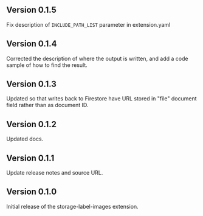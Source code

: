 ## Version 0.1.5

Fix description of `INCLUDE_PATH_LIST` parameter in extension.yaml

## Version 0.1.4

Corrected the description of where the output is written, and add a code sample of how to find the result.

## Version 0.1.3

Updated so that writes back to Firestore have URL stored in "file" document field rather than as document ID.

## Version 0.1.2

Updated docs.

## Version 0.1.1

Update release notes and source URL.

## Version 0.1.0

Initial release of the storage-label-images extension.
